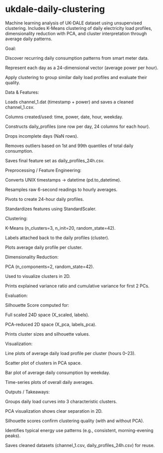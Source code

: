 # ukdale-daily-clustering
Machine learning analysis of UK-DALE dataset using unsupervised clustering.  Includes K-Means clustering of daily electricity load profiles, dimensionality reduction with PCA, and cluster interpretation through average daily patterns.

Goal:

Discover recurring daily consumption patterns from smart meter data.

Represent each day as a 24-dimensional vector (average power per hour).

Apply clustering to group similar daily load profiles and evaluate their quality.

Data & Features:

Loads channel_1.dat (timestamp + power) and saves a cleaned channel_1.csv.

Columns created/used: time, power, date, hour, weekday.

Constructs daily_profiles (one row per day, 24 columns for each hour).

Drops incomplete days (NaN rows).

Removes outliers based on 1st and 99th quantiles of total daily consumption.

Saves final feature set as daily_profiles_24h.csv.

Preprocessing / Feature Engineering:

Converts UNIX timestamps → datetime (pd.to_datetime).

Resamples raw 6-second readings to hourly averages.

Pivots to create 24-hour daily profiles.

Standardizes features using StandardScaler.

Clustering:

K-Means (n_clusters=3, n_init=20, random_state=42).

Labels attached back to the daily profiles (cluster).

Plots average daily profile per cluster.

Dimensionality Reduction:

PCA (n_components=2, random_state=42).

Used to visualize clusters in 2D.

Prints explained variance ratio and cumulative variance for first 2 PCs.

Evaluation:

Silhouette Score computed for:

Full scaled 24D space (X_scaled, labels).

PCA-reduced 2D space (X_pca, labels_pca).

Prints cluster sizes and silhouette values.

Visualization:

Line plots of average daily load profile per cluster (hours 0–23).

Scatter plot of clusters in PCA space.

Bar plot of average daily consumption by weekday.

Time-series plots of overall daily averages.

Outputs / Takeaways:

Groups daily load curves into 3 characteristic clusters.

PCA visualization shows clear separation in 2D.

Silhouette scores confirm clustering quality (with and without PCA).

Identifies typical energy use patterns (e.g., consistent, morning-evening peaks).

Saves cleaned datasets (channel_1.csv, daily_profiles_24h.csv) for reuse.
